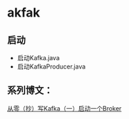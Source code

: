 # akfak

## 启动
* 启动Kafka.java
* 启动KafkaProducer.java


## 系列博文：

[从零（抄）写Kafka（一）启动一个Broker](https://www.cnblogs.com/panzi/p/14142150.html)